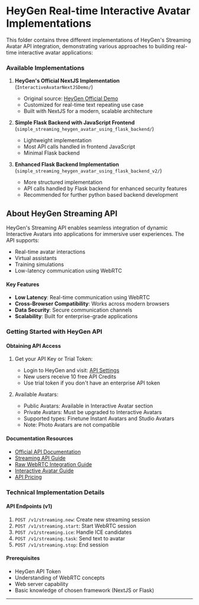 # HeyGen Real-time Interactive Avatar Implementations

This folder contains three different implementations of HeyGen's Streaming Avatar API integration, demonstrating various approaches to building real-time interactive avatar applications:

### Available Implementations

1. **HeyGen's Official NextJS Implementation** (`InteractiveAvatarNextJSDemo/`)

   - Original source: [HeyGen Official Demo](https://github.com/HeyGen-Official/InteractiveAvatarNextJSDemo/tree/realtime-alpha-demo)
   - Customized for real-time text repeating use case
   - Built with NextJS for a modern, scalable architecture
2. **Simple Flask Backend with JavaScript Frontend** (`simple_streaming_heygen_avatar_using_flask_backend/`)

   - Lightweight implementation
   - Most API calls handled in frontend JavaScript
   - Minimal Flask backend
3. **Enhanced Flask Backend Implementation** (`simple_streaming_heygen_avatar_using_flask_backend_v2/`)

   - More structured implementation
   - API calls handled by Flask backend for enhanced security features
   - Recommended for further python based backend development

## About HeyGen Streaming API

HeyGen's Streaming API enables seamless integration of dynamic Interactive Avatars into applications for immersive user experiences. The API supports:

- Real-time avatar interactions
- Virtual assistants
- Training simulations
- Low-latency communication using WebRTC

#### Key Features

- **Low Latency**: Real-time communication using WebRTC
- **Cross-Browser Compatibility**: Works across modern browsers
- **Data Security**: Secure communication channels
- **Scalability**: Built for enterprise-grade applications

### Getting Started with HeyGen API

#### Obtaining API Access

1. Get your API Key or Trial Token:

   - Login to HeyGen and visit: [API Settings](https://app.heygen.com/settings?nav=API)
   - New users receive 10 free API Credits
   - Use trial token if you don't have an enterprise API token
2. Available Avatars:

   - Public Avatars: Available in Interactive Avatar section
   - Private Avatars: Must be upgraded to Interactive Avatars
   - Supported types: Finetune Instant Avatars and Studio Avatars
   - Note: Photo Avatars are not compatible

#### Documentation Resources

- [Official API Documentation](https://docs.heygen.com/reference/heygen-interactive-avatar-realtime-api)
- [Streaming API Guide](https://docs.heygen.com/docs/streaming-api)
- [Raw WebRTC Integration Guide](https://docs.heygen.com/docs/streaming-api-integration-raw-webrtc-approach)
- [Interactive Avatar Guide](https://help.heygen.com/en/articles/9182113-interactive-avatar-101-your-ultimate-guide)
- [API Pricing](https://www.heygen.com/api-pricing)

### Technical Implementation Details

#### API Endpoints (v1)

1. `POST /v1/streaming.new`: Create new streaming session
2. `POST /v1/streaming.start`: Start WebRTC session
3. `POST /v1/streaming.ice`: Handle ICE candidates
4. `POST /v1/streaming.task`: Send text to avatar
5. `POST /v1/streaming.stop`: End session

#### Prerequisites

- HeyGen API Token
- Understanding of WebRTC concepts
- Web server capability
- Basic knowledge of chosen framework (NextJS or Flask)

---
